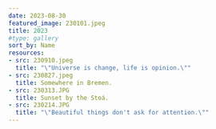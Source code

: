 ```yaml
---
date: 2023-08-30
featured_image: 230101.jpeg
title: 2023
#type: gallery
sort_by: Name
resources:
- src: 230910.jpeg
  title: "\"Universe is change, life is opinion.\""
- src: 230827.jpeg
  title: Somewhere in Bremen.
- src: 230313.JPG
  title: Sunset by the Stoá.
- src: 230214.JPG
  title: "\"Beautiful things don't ask for attention.\""
---
```

